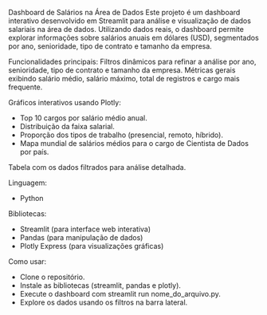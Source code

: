 Dashboard de Salários na Área de Dados Este projeto é um dashboard interativo desenvolvido em Streamlit para análise e visualização de dados salariais na área de dados. Utilizando dados reais, o dashboard permite explorar informações sobre salários anuais em dólares (USD), segmentados por ano, senioridade, tipo de contrato e tamanho da empresa.

Funcionalidades principais:
Filtros dinâmicos para refinar a análise por ano, senioridade, tipo de contrato e tamanho da empresa.
Métricas gerais exibindo salário médio, salário máximo, total de registros e cargo mais frequente.

Gráficos interativos usando Plotly:
- Top 10 cargos por salário médio anual.
- Distribuição da faixa salarial.
- Proporção dos tipos de trabalho (presencial, remoto, híbrido).
- Mapa mundial de salários médios para o cargo de Cientista de Dados por país.

Tabela com os dados filtrados para análise detalhada.

Linguagem:
- Python

Bibliotecas:
- Streamlit (para interface web interativa)
- Pandas (para manipulação de dados)
- Plotly Express (para visualizações gráficas)

Como usar:
- Clone o repositório.
- Instale as bibliotecas (streamlit, pandas e plotly).
- Execute o dashboard com streamlit run nome_do_arquivo.py.
- Explore os dados usando os filtros na barra lateral.
